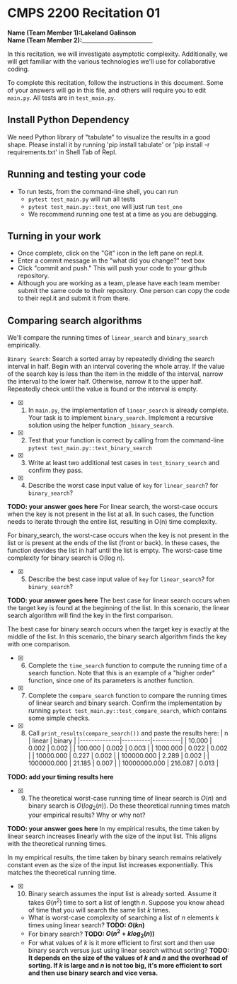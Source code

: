 # CMPS 2200  Recitation 01

**Name (Team Member 1):Lakeland Galinson**  
**Name (Team Member 2):**_________________________

In this recitation, we will investigate asymptotic complexity. Additionally, we will get familiar with the various technologies we'll use for collaborative coding.

To complete this recitation, follow the instructions in this document. Some of your answers will go in this file, and others will require you to edit `main.py`. All tests are in `test_main.py`.

## Install Python Dependency

We need Python library of "tabulate" to visualize the results in a good shape. Please install it by running 'pip install tabulate' or 'pip install -r requirements.txt' in Shell Tab of Repl.  

## Running and testing your code

- To run tests, from the command-line shell, you can run
  + `pytest test_main.py` will run all tests
  + `pytest test_main.py::test_one` will just run `test_one`
  + We recommend running one test at a time as you are debugging.

## Turning in your work

- Once complete, click on the "Git" icon in the left pane on repl.it.
- Enter a commit message in the "what did you change?" text box
- Click "commit and push." This will push your code to your github repository.
- Although you are working as a team, please have each team member submit the same code to their repository. One person can copy the code to their repl.it and submit it from there.

## Comparing search algorithms

We'll compare the running times of `linear_search` and `binary_search` empirically.

`Binary Search`: Search a sorted array by repeatedly dividing the search interval in half. Begin with an interval covering the whole array. If the value of the search key is less than the item in the middle of the interval, narrow the interval to the lower half. Otherwise, narrow it to the upper half. Repeatedly check until the value is found or the interval is empty.

- [x] 1. In `main.py`, the implementation of `linear_search` is already complete. Your task is to implement `binary_search`. Implement a recursive solution using the helper function `_binary_search`. 

- [x] 2. Test that your function is correct by calling from the command-line `pytest test_main.py::test_binary_search`

- [x] 3. Write at least two additional test cases in `test_binary_search` and confirm they pass.

- [x] 4. Describe the worst case input value of `key` for `linear_search`? for `binary_search`? 

**TODO: your answer goes here**
For linear search, the worst-case occurs when the key is not present in the list at all. In such cases, the function needs to iterate through the entire list, resulting in O(n) time complexity.

For binary_search, the worst-case occurs when the key is not present in the list or is present at the ends of the list (front or back). In these cases, the function devides the list in half until the list is empty. The worst-case time complexity for binary search is O(log n).

- [x] 5. Describe the best case input value of `key` for `linear_search`? for `binary_search`? 

**TODO: your answer goes here**
The best case for linear search occurs when the target key is found at the beginning of the list. In this scenario, the linear search algorithm will find the key in the first comparison.

The best case for binary search occurs when the target key is exactly at the middle of the list. In this scenario, the binary search algorithm finds the key with one comparison. 

- [x] 6. Complete the `time_search` function to compute the running time of a search function. Note that this is an example of a "higher order" function, since one of its parameters is another function.

- [x] 7. Complete the `compare_search` function to compare the running times of linear search and binary search. Confirm the implementation by running `pytest test_main.py::test_compare_search`, which contains some simple checks.

- [x] 8. Call `print_results(compare_search())` and paste the results here:
|            n |   linear |   binary |
|--------------|----------|----------|
|       10.000 |    0.002 |    0.002 |
|      100.000 |    0.002 |    0.003 |
|     1000.000 |    0.022 |    0.002 |
|    10000.000 |    0.227 |    0.002 |
|   100000.000 |    2.289 |    0.002 |
|  1000000.000 |   21.185 |    0.007 |
| 10000000.000 |  216.087 |    0.013 |

**TODO: add your timing results here**

- [x] 9. The theoretical worst-case running time of linear search is $O(n)$ and binary search is $O(log_2(n))$. Do these theoretical running times match your empirical results? Why or why not?

**TODO: your answer goes here**
In my empirical results, the time taken by linear search increases linearly with the size of the input list. This aligns with the theoretical running times.

In my empirical results, the time taken by binary search remains relatively constant even as the size of the input list increases exponentially. This matches the theoretical running time.

- [x] 10. Binary search assumes the input list is already sorted. Assume it takes $\Theta(n^2)$ time to sort a list of length $n$. Suppose you know ahead of time that you will search the same list $k$ times. 
  + What is worst-case complexity of searching a list of $n$ elements $k$ times using linear search? **TODO: $O(kn)$** 
  + For binary search? **TODO: $O(n^2+klog{_2}(n))$**
  + For what values of $k$ is it more efficient to first sort and then use binary search versus just using linear search without sorting? **TODO: It depends on the size of the values of $k$ and $n$ and the overhead of sorting. If $k$ is large and $n$ is not too big, it's more efficient to sort and then use binary search and vice versa.**
